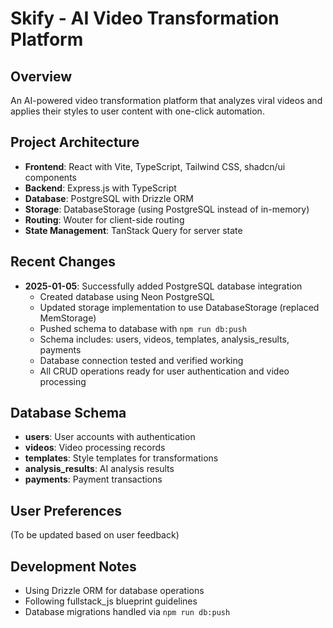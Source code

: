 # Skify - AI Video Transformation Platform

## Overview
An AI-powered video transformation platform that analyzes viral videos and applies their styles to user content with one-click automation.

## Project Architecture
- **Frontend**: React with Vite, TypeScript, Tailwind CSS, shadcn/ui components
- **Backend**: Express.js with TypeScript
- **Database**: PostgreSQL with Drizzle ORM 
- **Storage**: DatabaseStorage (using PostgreSQL instead of in-memory)
- **Routing**: Wouter for client-side routing
- **State Management**: TanStack Query for server state

## Recent Changes
- **2025-01-05**: Successfully added PostgreSQL database integration
  - Created database using Neon PostgreSQL  
  - Updated storage implementation to use DatabaseStorage (replaced MemStorage)
  - Pushed schema to database with `npm run db:push`
  - Schema includes: users, videos, templates, analysis_results, payments
  - Database connection tested and verified working
  - All CRUD operations ready for user authentication and video processing

## Database Schema
- **users**: User accounts with authentication
- **videos**: Video processing records
- **templates**: Style templates for transformations
- **analysis_results**: AI analysis results
- **payments**: Payment transactions

## User Preferences
(To be updated based on user feedback)

## Development Notes
- Using Drizzle ORM for database operations
- Following fullstack_js blueprint guidelines
- Database migrations handled via `npm run db:push`